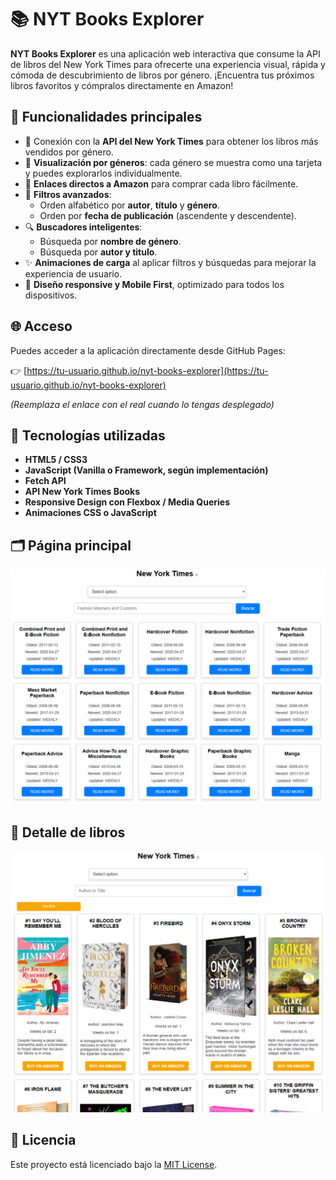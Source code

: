 # 📚 NYT Books Explorer

**NYT Books Explorer** es una aplicación web interactiva que consume la API de libros del New York Times para ofrecerte una experiencia visual, rápida y cómoda de descubrimiento de libros por género. ¡Encuentra tus próximos libros favoritos y cómpralos directamente en Amazon!

## 🚀 Funcionalidades principales

- 🔗 Conexión con la **API del New York Times** para obtener los libros más vendidos por género.
- 🧭 **Visualización por géneros**: cada género se muestra como una tarjeta y puedes explorarlos individualmente.
- 🛒 **Enlaces directos a Amazon** para comprar cada libro fácilmente.
- 🧹 **Filtros avanzados**:
  - Orden alfabético por **autor**, **título** y **género**.
  - Orden por **fecha de publicación** (ascendente y descendente).
- 🔍 **Buscadores inteligentes**:
  - Búsqueda por **nombre de género**.
  - Búsqueda por **autor y titulo**.
- ✨ **Animaciones de carga** al aplicar filtros y búsquedas para mejorar la experiencia de usuario.
- 📱 **Diseño responsive y Mobile First**, optimizado para todos los dispositivos.

## 🌐 Acceso

Puedes acceder a la aplicación directamente desde GitHub Pages:

👉 [https://tu-usuario.github.io/nyt-books-explorer](https://tu-usuario.github.io/nyt-books-explorer)

_(Reemplaza el enlace con el real cuando lo tengas desplegado)_

## 🧪 Tecnologías utilizadas

- **HTML5 / CSS3**
- **JavaScript (Vanilla o Framework, según implementación)**
- **Fetch API**
- **API New York Times Books**
- **Responsive Design con Flexbox / Media Queries**
- **Animaciones CSS o JavaScript**

<h2>🗂️ Página principal</h2>
<img src="./assets/img/genre.png" alt="Página principal" width="800"/>

<h2>📘 Detalle de libros</h2>
<img src="./assets/img/books.png" alt="Página de libros" width="800"/>



## 📄 Licencia

Este proyecto está licenciado bajo la [MIT License](LICENSE).